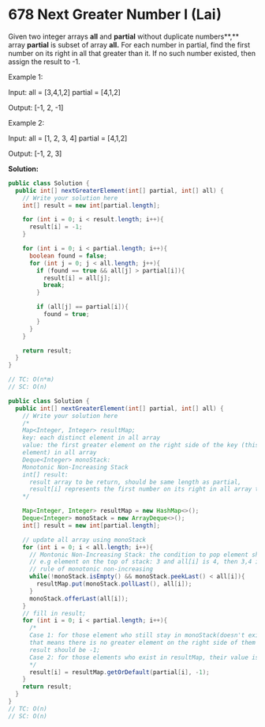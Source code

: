 # 678 Next Greater Number I (Lai)

Given two integer arrays **all** and **partial** without duplicate numbers**,** array **partial** is subset of array **all.** For each number in partial, find the first number on its right in all that greater than it. If no such number existed, then assign the result to -1.

Example 1: 

Input: all = [3,4,1,2]  partial = [4,1,2]

Output: [-1, 2, -1]

Example 2:

Input: all = [1, 2, 3, 4] partial = [4,1,2]

Output: [-1, 2, 3]



**Solution:**

```java
public class Solution {
  public int[] nextGreaterElement(int[] partial, int[] all) {
    // Write your solution here
    int[] result = new int[partial.length];

    for (int i = 0; i < result.length; i++){
      result[i] = -1;
    }

    for (int i = 0; i < partial.length; i++){
      boolean found = false;
      for (int j = 0; j < all.length; j++){
        if (found == true && all[j] > partial[i]){
          result[i] = all[j];
          break;
        } 

        if (all[j] == partial[i]){
          found = true;
        }
      }
    }

    return result;
  }
}

// TC: O(n*m)
// SC: O(n)
```



```java
public class Solution {
  public int[] nextGreaterElement(int[] partial, int[] all) {
    // Write your solution here
    /*
    Map<Integer, Integer> resultMap;
    key: each distinct element in all array
    value: the first greater element on the right side of the key (this
    element) in all array
    Deque<Integer> monoStack:
    Monotonic Non-Increasing Stack
    int[] result:
      result array to be return, should be same length as partial,
      result[i] represents the first number on its right in all array that greater than it
    */

    Map<Integer, Integer> resultMap = new HashMap<>();
    Deque<Integer> monoStack = new ArrayDeque<>();
    int[] result = new int[partial.length];

    // update all array using monoStack
    for (int i = 0; i < all.length; i++){
      // Montonic Non-Increasing Stack: the condition to pop element should be strictly larger
      // e.g element on the top of stack: 3 and all[i] is 4, then 3,4 is increasing whic is violet the 
      // rule of monotonic non-increasing
      while(!monoStack.isEmpty() && monoStack.peekLast() < all[i]){
        resultMap.put(monoStack.pollLast(), all[i]);
      }
      monoStack.offerLast(all[i]);
    }
    // fill in result;
    for (int i = 0; i < partial.length; i++){
      /* 
      Case 1: for those element who still stay in monoStack(doesn't exist in resultMap),
      that means there is no greater element on the right side of them in all array. Their 
      result should be -1; 
      Case 2: for those elements who exist in resultMap, their value is the result;
      */
      result[i] = resultMap.getOrDefault(partial[i], -1);
    }
    return result;
  }
}
// TC: O(n)
// SC: O(n)
```

